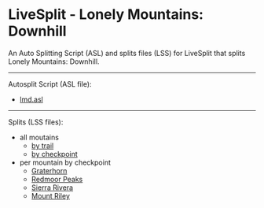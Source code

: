 # LiveSplit - Lonely Mountains: Downhill
An Auto Splitting Script (ASL) and splits files (LSS) for LiveSplit that splits Lonely Mountains: Downhill.

---

Autosplit Script (ASL file): 
- <span id="download-asl">[lmd.asl](autosplit/lmd.asl)</span>

---

Splits (LSS files):
- all moutains
   - <span id="download-lss-allmountainsbytrail">[by trail](splits/en/Lonely%20Mountains%20Downhill%20by%20trail.lss)</span>
   - <span id="download-lss-allmountainsbycheckpoint">[by checkpoint](splits/en/Lonely%20Mountains%20Downhill%20by%20checkpoint.lss)</span>
- per mountain by checkpoint
   - <span id="download-lss-m1bycheckpoint">[Graterhorn](splits/en/Lonely%20Mountains%20Downhill%20-%20Graterhorn.lss)</span>
   - <span id="download-lss-m2bycheckpoint">[Redmoor Peaks](splits/en/Lonely%20Mountains%20Downhill%20-%20Redmoor%20Peaks.lss)</span>
   - <span id="download-lss-m3bycheckpoint">[Sierra Rivera](splits/en/Lonely%20Mountains%20Downhill%20-%20Sierra%20Rivera.lss)</span>
   - <span id="download-lss-m4bycheckpoint">[Mount Riley](splits/en/Lonely%20Mountains%20Downhill%20-%20Mount%20Riley.lss)</span>

<script>
      (function(i,s,o,g,r,a,m){i['GoogleAnalyticsObject']=r;i[r]=i[r]||function(){
      (i[r].q=i[r].q||[]).push(arguments)},i[r].l=1*new Date();a=s.createElement(o),
      m=s.getElementsByTagName(o)[0];a.async=1;a.src=g;m.parentNode.insertBefore(a,m)
      })(window,document,'script','//www.google-analytics.com/analytics.js','ga');
      ga('create', 'UA-153178211-1', 'auto');
      ga('require', 'linkid');
      ga('send', 'pageview');
</script>
